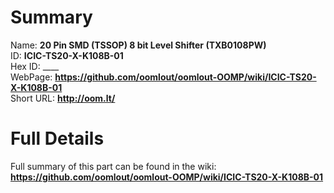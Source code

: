 
Summary
=================
  
Name: __20 Pin SMD (TSSOP) 8 bit Level Shifter (TXB0108PW)__    
ID: __ICIC-TS20-X-K108B-01__   
Hex ID: ____   
WebPage: __https://github.com/oomlout/oomlout-OOMP/wiki/ICIC-TS20-X-K108B-01__   
Short URL: __http://oom.lt/__   

Full Details
==========================
Full summary of this part can be found in the wiki:   
__https://github.com/oomlout/oomlout-OOMP/wiki/ICIC-TS20-X-K108B-01__    


